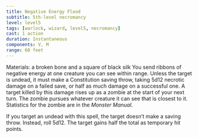 ```yaml
---
title: Negative Energy Flood
subtitle: 5th-level necromancy
level: level5
tags: [warlock, wizard, level5, necromancy]
cast: 1 action
duration: Instantaneous
components: V, M
range: 60 feet
---
```

Materials: a broken bone and a square of black silk
You send ribbons of negative energy at one creature you can see within range. Unless the target is undead, it must make a Constitution saving throw, taking 5d12 necrotic damage on a failed save, or half as much damage on a successful one. A target killed by this damage rises up as a zombie at the start of your next turn. The zombie pursues whatever creature it can see that is closest to it. Statistics for the zombie are in the *Monster Manual*.

If you target an undead with this spell, the target doesn’t make a saving throw. Instead, roll 5d12. The target gains half the total as temporary hit points.